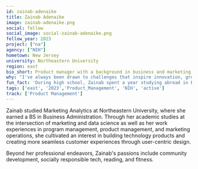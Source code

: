 ```yaml
---
id: zainab-adenaike
title: Zainab Adenaike
image: zainab-adenaike.png
social: fellow
social_image: social-zainab-adenaike.png
fellow_year: 2023
project: ["na"]
agency: ["NIH"]
hometown: New Jersey
university: Northeastern University
region: east
bio_short: Product manager with a background in business and marketing
why: "I've always been drawn to challenges that inspire innovation, growth, and community-building. I am excited to develop skills that can help me to do so while engaging in a community of like-minded individuals."
fun_fact: 'During high school, Zainab spent a year studying abroad in Egypt.'
tags: ['east', '2023','Product_Management', 'NIH', 'active']
track: ['Product Management']
---
```


Zainab studied Marketing Analytics at Northeastern University, where she earned a BS in Business Administration. Through her academic studies at the intersection of marketing and data science as well as her work experiences in program management, product management, and marketing operations, she cultivated an interest in building technology products and creating more seamless customer experiences through user-centric design. 

Beyond her professional endeavors, Zainab's passions include community development, socially responsible tech, reading, and fitness. 
